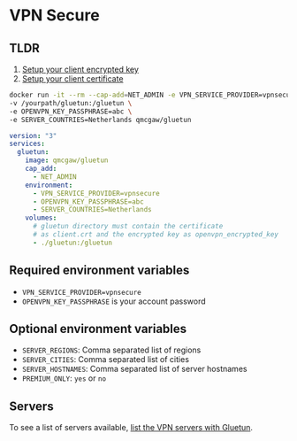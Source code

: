 # VPN Secure

## TLDR

1. [Setup your client encrypted key](../advanced/openvpn-client-encrypted-key.md)
1. [Setup your client certificate](../advanced/openvpn-client-certificate.md)

```sh
docker run -it --rm --cap-add=NET_ADMIN -e VPN_SERVICE_PROVIDER=vpnsecure \
-v /yourpath/gluetun:/gluetun \
-e OPENVPN_KEY_PASSPHRASE=abc \
-e SERVER_COUNTRIES=Netherlands qmcgaw/gluetun
```

```yml
version: "3"
services:
  gluetun:
    image: qmcgaw/gluetun
    cap_add:
      - NET_ADMIN
    environment:
      - VPN_SERVICE_PROVIDER=vpnsecure
      - OPENVPN_KEY_PASSPHRASE=abc
      - SERVER_COUNTRIES=Netherlands
    volumes:
      # gluetun directory must contain the certificate
      # as client.crt and the encrypted key as openvpn_encrypted_key
      - ./gluetun:/gluetun
```

## Required environment variables

- `VPN_SERVICE_PROVIDER=vpnsecure`
- `OPENVPN_KEY_PASSPHRASE` is your account password

## Optional environment variables

- `SERVER_REGIONS`: Comma separated list of regions
- `SERVER_CITIES`: Comma separated list of cities
- `SERVER_HOSTNAMES`: Comma separated list of server hostnames
- `PREMIUM_ONLY`: `yes` or `no`

## Servers

To see a list of servers available, [list the VPN servers with Gluetun](../servers.md#list-of-vpn-servers).
